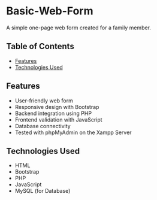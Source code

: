 # Basic-Web-Form

A simple one-page web form created for a family member. 

## Table of Contents
- [Features](#features)
- [Technologies Used](#technologies-used)

## Features
- User-friendly web form
- Responsive design with Bootstrap
- Backend integration using PHP
- Frontend validation with JavaScript
- Database connectivity
- Tested with phpMyAdmin on the Xampp Server

## Technologies Used
- HTML
- Bootstrap
- PHP
- JavaScript
- MySQL (for Database)
